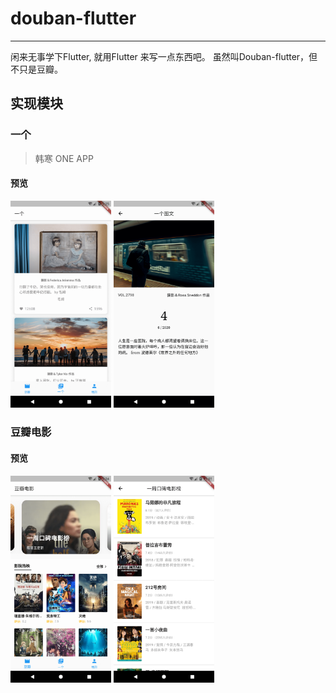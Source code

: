 # douban-flutter
---
闲来无事学下Flutter, 就用Flutter 来写一点东西吧。
虽然叫Douban-flutter，但不只是豆瓣。

## 实现模块

### 一个

> 韩寒 ONE APP

####  预览
<div>
  <img width="32%" src="./assets/screenshot/one_index.png"/>
  <img width="32%" src="./assets/screenshot/one_detail.png"/>
</div>

### 豆瓣电影

####  预览

<div>
  <img width="32%" src="./assets/screenshot/douban_index.png"/>
   <img width="32%" src="./assets/screenshot/douban_ranklist.png"/>
</div>
